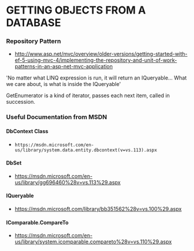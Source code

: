 # GETTING OBJECTS FROM A DATABASE

### Repository Pattern  
* http://www.asp.net/mvc/overview/older-versions/getting-started-with-ef-5-using-mvc-4/implementing-the-repository-and-unit-of-work-patterns-in-an-asp-net-mvc-application

'No matter what LINQ expression is run, it will return an IQueryable... What we care about, is what is inside the IQueryable'

GetEnumerator is a kind of iterator, passes each next item, called in succession.

### Useful Documentation from MSDN

#### DbContext Class
* `https://msdn.microsoft.com/en-us/library/system.data.entity.dbcontext(v=vs.113).aspx`

#### DbSet<TEntity>
* https://msdn.microsoft.com/en-us/library/gg696460%28v=vs.113%29.aspx

#### IQueryable
* https://msdn.microsoft.com/library/bb351562%28v=vs.100%29.aspx

#### IComparable.CompareTo
* https://msdn.microsoft.com/en-us/library/system.icomparable.compareto%28v=vs.110%29.aspx
